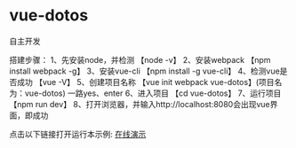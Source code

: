 ﻿# vue-dotos
自主开发

搭建步骤：
1、先安装node，并检测 【node -v】
2、安装webpack        【npm install webpack -g】
3、安装vue-cli        【npm install -g vue-cli】
4、检测vue是否成功    【vue -V】
5、创建项目名称       【vue init webpack vue-dotos】(项目名为：vue-dotos)
   一路yes、enter
6、进入项目           【cd vue-dotos】
7、运行项目           【npm run dev】
8、打开浏览器，并输入http://localhost:8080会出现vue界面，即成功


点击以下链接打开运行本示例: [在线演示](https://github.com/deng666)
